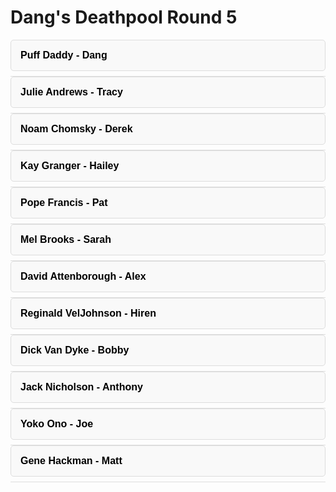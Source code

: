 # Dang's Deathpool Round 5

<style>
  /* General Accordion Style */
  .accordion {
    cursor: pointer;
    padding: 15px;
    border: 1px solid #ddd;
    outline: none;
    text-align: left;
    font-size: 16px;
    font-weight: bold;
    width: 100%;
    background-color: #f9f9f9;
    transition: background-color 0.3s, border-color 0.3s;
    margin-bottom: 8px;
    border-radius: 5px;
  }

  .accordion:hover {
    background-color: #f0f0f0;
    border-color: #bbb;
  }

  .accordion:focus {
    outline: 3px solid #555;
  }

  /* Accordion Content */
  .accordion-content {
    max-height: 0;
    overflow: hidden;
    transition: max-height 0.3s ease-out;
    border-left: 1px solid #ddd;
    border-right: 1px solid #ddd;
    border-bottom: 1px solid #ddd;
    border-radius: 0 0 5px 5px;
    padding: 0 15px;
    background-color: #fafafa;
  }

  .accordion.open .accordion-content {
    max-height: 500px; /* Adjust to iframe height */
    overflow: visible;
  }

  iframe {
    width: 100%;
    height: 400px; /* Adjust height as needed */
    border: none;
    margin-top: 10px;
  }
</style>

<div>
  <button class="accordion" onclick="toggleAccordion(this)">
    Puff Daddy - Dang
  </button>
  <div class="accordion-content">
    <iframe src="https://www.bing.com/news/search?q=puff%20daddy%20health%20updates"></iframe>
  </div>

  <button class="accordion" onclick="toggleAccordion(this)">
    Julie Andrews - Tracy
  </button>
  <div class="accordion-content">
    <iframe src="https://www.bing.com/news/search?q=julie%20andrews%20health%20updates"></iframe>
  </div>

  <button class="accordion" onclick="toggleAccordion(this)">
    Noam Chomsky - Derek
  </button>
  <div class="accordion-content">
    <iframe src="https://www.bing.com/news/search?q=noam%20chomsky%20health%20updates"></iframe>
  </div>

  <button class="accordion" onclick="toggleAccordion(this)">
    Kay Granger - Hailey
  </button>
  <div class="accordion-content">
    <iframe src="https://www.bing.com/news/search?q=kay%20granger%20health%20updates"></iframe>
  </div>

  <button class="accordion" onclick="toggleAccordion(this)">
    Pope Francis - Pat
  </button>
  <div class="accordion-content">
    <iframe src="https://www.bing.com/images/search?q=st+patrick+frowning"></iframe>
  </div>

  <button class="accordion" onclick="toggleAccordion(this)">
    Mel Brooks - Sarah
  </button>
  <div class="accordion-content">
    <iframe src="https://www.bing.com/news/search?q=Mel%20Brooks%20health%20updates"></iframe>
  </div>

  <button class="accordion" onclick="toggleAccordion(this)">
    David Attenborough - Alex
  </button>
  <div class="accordion-content">
    <iframe src="https://www.bing.com/news/search?q=David%20Attenborough%20health%20updates"></iframe>
  </div>

  <button class="accordion" onclick="toggleAccordion(this)">
    Reginald VelJohnson - Hiren
  </button>
  <div class="accordion-content">
    <iframe src="https://www.bing.com/news/search?q=Reginald%20VelJohnson%20health%20updates"></iframe>
  </div>

  <button class="accordion" onclick="toggleAccordion(this)">
    Dick Van Dyke - Bobby
  </button>
  <div class="accordion-content">
    <iframe src="https://www.bing.com/news/search?q=dick%20van%20dyke%20health%20updates"></iframe>
  </div>

  <button class="accordion" onclick="toggleAccordion(this)">
    Jack Nicholson - Anthony
  </button>
  <div class="accordion-content">
    <iframe src="https://www.bing.com/news/search?q=Jack%20Nicholson%20health%20updates"></iframe>
  </div>

  <button class="accordion" onclick="toggleAccordion(this)">
    Yoko Ono - Joe
  </button>
  <div class="accordion-content">
    <iframe src="https://www.bing.com/news/search?q=Yoko%20Ono%20health%20updates"></iframe>
  </div>

  <button class="accordion" onclick="toggleAccordion(this)">
    Gene Hackman - Matt
  </button>
  <div class="accordion-content">
    <iframe src="https://www.bing.com/news/search?q=Gene%20Hackman%20health%20updates"></iframe>
  </div>
</div>

<script>
  function toggleAccordion(element) {
    element.classList.toggle('open');
    const content = element.nextElementSibling;
    if (content.style.maxHeight) {
      content.style.maxHeight = null;
    } else {
      content.style.maxHeight = content.scrollHeight + 'px';
    }
  }
</script>
